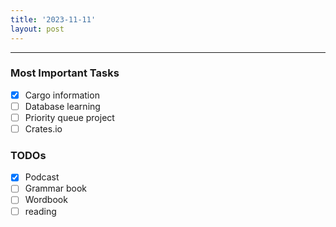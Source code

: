 ```yaml
---
title: '2023-11-11'
layout: post
---
```


---

### Most Important Tasks

- [x] Cargo information
- [ ] Database learning
- [ ] Priority queue project
- [ ] Crates.io

### TODOs

- [x] Podcast
- [ ] Grammar book
- [ ] Wordbook
- [ ] reading
